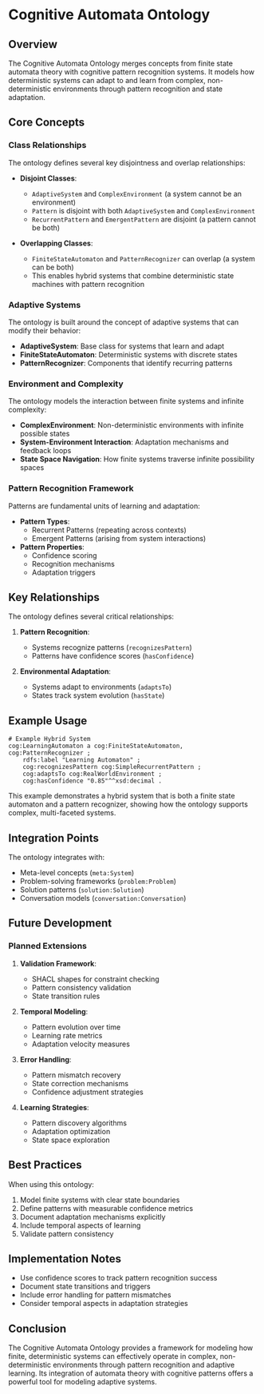 # Cognitive Automata Ontology

## Overview

The Cognitive Automata Ontology merges concepts from finite state automata theory with cognitive pattern recognition systems. It models how deterministic systems can adapt to and learn from complex, non-deterministic environments through pattern recognition and state adaptation.

## Core Concepts

### Class Relationships

The ontology defines several key disjointness and overlap relationships:

- **Disjoint Classes**:
  - `AdaptiveSystem` and `ComplexEnvironment` (a system cannot be an environment)
  - `Pattern` is disjoint with both `AdaptiveSystem` and `ComplexEnvironment`
  - `RecurrentPattern` and `EmergentPattern` are disjoint (a pattern cannot be both)

- **Overlapping Classes**:
  - `FiniteStateAutomaton` and `PatternRecognizer` can overlap (a system can be both)
  - This enables hybrid systems that combine deterministic state machines with pattern recognition

### Adaptive Systems

The ontology is built around the concept of adaptive systems that can modify their behavior:

- **AdaptiveSystem**: Base class for systems that learn and adapt
- **FiniteStateAutomaton**: Deterministic systems with discrete states
- **PatternRecognizer**: Components that identify recurring patterns

### Environment and Complexity

The ontology models the interaction between finite systems and infinite complexity:

- **ComplexEnvironment**: Non-deterministic environments with infinite possible states
- **System-Environment Interaction**: Adaptation mechanisms and feedback loops
- **State Space Navigation**: How finite systems traverse infinite possibility spaces

### Pattern Recognition Framework

Patterns are fundamental units of learning and adaptation:

- **Pattern Types**:
  - Recurrent Patterns (repeating across contexts)
  - Emergent Patterns (arising from system interactions)
- **Pattern Properties**:
  - Confidence scoring
  - Recognition mechanisms
  - Adaptation triggers

## Key Relationships

The ontology defines several critical relationships:

1. **Pattern Recognition**:
   - Systems recognize patterns (`recognizesPattern`)
   - Patterns have confidence scores (`hasConfidence`)

2. **Environmental Adaptation**:
   - Systems adapt to environments (`adaptsTo`)
   - States track system evolution (`hasState`)

## Example Usage

```turtle
# Example Hybrid System
cog:LearningAutomaton a cog:FiniteStateAutomaton, cog:PatternRecognizer ;
    rdfs:label "Learning Automaton" ;
    cog:recognizesPattern cog:SimpleRecurrentPattern ;
    cog:adaptsTo cog:RealWorldEnvironment ;
    cog:hasConfidence "0.85"^^xsd:decimal .
```

This example demonstrates a hybrid system that is both a finite state automaton and a pattern recognizer, showing how the ontology supports complex, multi-faceted systems.

## Integration Points

The ontology integrates with:

- Meta-level concepts (`meta:System`)
- Problem-solving frameworks (`problem:Problem`)
- Solution patterns (`solution:Solution`)
- Conversation models (`conversation:Conversation`)

## Future Development

### Planned Extensions

1. **Validation Framework**:
   - SHACL shapes for constraint checking
   - Pattern consistency validation
   - State transition rules

2. **Temporal Modeling**:
   - Pattern evolution over time
   - Learning rate metrics
   - Adaptation velocity measures

3. **Error Handling**:
   - Pattern mismatch recovery
   - State correction mechanisms
   - Confidence adjustment strategies

4. **Learning Strategies**:
   - Pattern discovery algorithms
   - Adaptation optimization
   - State space exploration

## Best Practices

When using this ontology:

1. Model finite systems with clear state boundaries
2. Define patterns with measurable confidence metrics
3. Document adaptation mechanisms explicitly
4. Include temporal aspects of learning
5. Validate pattern consistency

## Implementation Notes

- Use confidence scores to track pattern recognition success
- Document state transitions and triggers
- Include error handling for pattern mismatches
- Consider temporal aspects in adaptation strategies

## Conclusion

The Cognitive Automata Ontology provides a framework for modeling how finite, deterministic systems can effectively operate in complex, non-deterministic environments through pattern recognition and adaptive learning. Its integration of automata theory with cognitive patterns offers a powerful tool for modeling adaptive systems. 